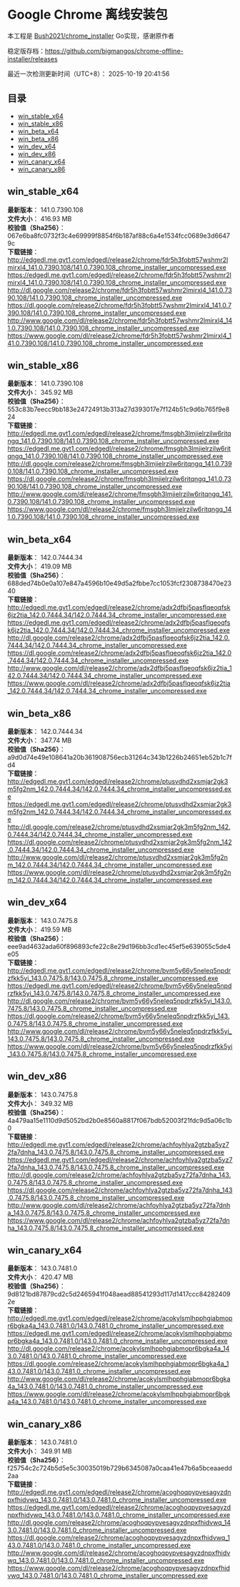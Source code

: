 # Google Chrome 离线安装包
本工程是 [Bush2021/chrome_installer](https://github.com/Bush2021/chrome_installer) Go实现，感谢原作者

稳定版存档：<https://github.com/bigmangos/chrome-offline-installer/releases>

最近一次检测更新时间（UTC+8）：
2025-10-19 20:41:56

## 目录
* [win_stable_x64](https://github.com/bigmangos/chrome-offline-installer?tab=readme-ov-file#win_stable_x64)
* [win_stable_x86](https://github.com/bigmangos/chrome-offline-installer?tab=readme-ov-file#win_stable_x86)
* [win_beta_x64](https://github.com/bigmangos/chrome-offline-installer?tab=readme-ov-file#win_beta_x64)
* [win_beta_x86](https://github.com/bigmangos/chrome-offline-installer?tab=readme-ov-file#win_beta_x86)
* [win_dev_x64](https://github.com/bigmangos/chrome-offline-installer?tab=readme-ov-file#win_dev_x64)
* [win_dev_x86](https://github.com/bigmangos/chrome-offline-installer?tab=readme-ov-file#win_dev_x86)
* [win_canary_x64](https://github.com/bigmangos/chrome-offline-installer?tab=readme-ov-file#win_canary_x64)
* [win_canary_x86](https://github.com/bigmangos/chrome-offline-installer?tab=readme-ov-file#win_canary_x86)

## win_stable_x64
**最新版本**： 141.0.7390.108  
**文件大小**： 416.93 MB  
**校验值（Sha256）**： 067e6ba8fc0732f3c4e69999f8854f6b187af88c6a4e1534fcc0689e3d66479c  
**下载链接**：
http://edgedl.me.gvt1.com/edgedl/release2/chrome/fdr5h3fobtt57wshmr2lmirxl4_141.0.7390.108/141.0.7390.108_chrome_installer_uncompressed.exe
https://edgedl.me.gvt1.com/edgedl/release2/chrome/fdr5h3fobtt57wshmr2lmirxl4_141.0.7390.108/141.0.7390.108_chrome_installer_uncompressed.exe
http://dl.google.com/release2/chrome/fdr5h3fobtt57wshmr2lmirxl4_141.0.7390.108/141.0.7390.108_chrome_installer_uncompressed.exe
https://dl.google.com/release2/chrome/fdr5h3fobtt57wshmr2lmirxl4_141.0.7390.108/141.0.7390.108_chrome_installer_uncompressed.exe
http://www.google.com/dl/release2/chrome/fdr5h3fobtt57wshmr2lmirxl4_141.0.7390.108/141.0.7390.108_chrome_installer_uncompressed.exe
https://www.google.com/dl/release2/chrome/fdr5h3fobtt57wshmr2lmirxl4_141.0.7390.108/141.0.7390.108_chrome_installer_uncompressed.exe
## win_stable_x86
**最新版本**： 141.0.7390.108  
**文件大小**： 345.92 MB  
**校验值（Sha256）**： 553c83b7eecc9bb183e24724913b313a27d393017e7f124b51c9d6b765f9e824  
**下载链接**：
http://edgedl.me.gvt1.com/edgedl/release2/chrome/fmsgbh3lmjielrzilw6ritqngq_141.0.7390.108/141.0.7390.108_chrome_installer_uncompressed.exe
https://edgedl.me.gvt1.com/edgedl/release2/chrome/fmsgbh3lmjielrzilw6ritqngq_141.0.7390.108/141.0.7390.108_chrome_installer_uncompressed.exe
http://dl.google.com/release2/chrome/fmsgbh3lmjielrzilw6ritqngq_141.0.7390.108/141.0.7390.108_chrome_installer_uncompressed.exe
https://dl.google.com/release2/chrome/fmsgbh3lmjielrzilw6ritqngq_141.0.7390.108/141.0.7390.108_chrome_installer_uncompressed.exe
http://www.google.com/dl/release2/chrome/fmsgbh3lmjielrzilw6ritqngq_141.0.7390.108/141.0.7390.108_chrome_installer_uncompressed.exe
https://www.google.com/dl/release2/chrome/fmsgbh3lmjielrzilw6ritqngq_141.0.7390.108/141.0.7390.108_chrome_installer_uncompressed.exe
## win_beta_x64
**最新版本**： 142.0.7444.34  
**文件大小**： 419.09 MB  
**校验值（Sha256）**： 688ded74b0e0a107e847a4596b10e49d5a2fbbe7cc1053fcf2308738470e2340  
**下载链接**：
http://edgedl.me.gvt1.com/edgedl/release2/chrome/adx2dfbj5pasflqeoqfsk6jz2tia_142.0.7444.34/142.0.7444.34_chrome_installer_uncompressed.exe
https://edgedl.me.gvt1.com/edgedl/release2/chrome/adx2dfbj5pasflqeoqfsk6jz2tia_142.0.7444.34/142.0.7444.34_chrome_installer_uncompressed.exe
http://dl.google.com/release2/chrome/adx2dfbj5pasflqeoqfsk6jz2tia_142.0.7444.34/142.0.7444.34_chrome_installer_uncompressed.exe
https://dl.google.com/release2/chrome/adx2dfbj5pasflqeoqfsk6jz2tia_142.0.7444.34/142.0.7444.34_chrome_installer_uncompressed.exe
http://www.google.com/dl/release2/chrome/adx2dfbj5pasflqeoqfsk6jz2tia_142.0.7444.34/142.0.7444.34_chrome_installer_uncompressed.exe
https://www.google.com/dl/release2/chrome/adx2dfbj5pasflqeoqfsk6jz2tia_142.0.7444.34/142.0.7444.34_chrome_installer_uncompressed.exe
## win_beta_x86
**最新版本**： 142.0.7444.34  
**文件大小**： 347.74 MB  
**校验值（Sha256）**： a9d0d74e49e108641a20b361908756ecb31264c343b1226b24651eb52b1c7fd4  
**下载链接**：
http://edgedl.me.gvt1.com/edgedl/release2/chrome/ptusvdhd2xsmjar2gk3m5fg2nm_142.0.7444.34/142.0.7444.34_chrome_installer_uncompressed.exe
https://edgedl.me.gvt1.com/edgedl/release2/chrome/ptusvdhd2xsmjar2gk3m5fg2nm_142.0.7444.34/142.0.7444.34_chrome_installer_uncompressed.exe
http://dl.google.com/release2/chrome/ptusvdhd2xsmjar2gk3m5fg2nm_142.0.7444.34/142.0.7444.34_chrome_installer_uncompressed.exe
https://dl.google.com/release2/chrome/ptusvdhd2xsmjar2gk3m5fg2nm_142.0.7444.34/142.0.7444.34_chrome_installer_uncompressed.exe
http://www.google.com/dl/release2/chrome/ptusvdhd2xsmjar2gk3m5fg2nm_142.0.7444.34/142.0.7444.34_chrome_installer_uncompressed.exe
https://www.google.com/dl/release2/chrome/ptusvdhd2xsmjar2gk3m5fg2nm_142.0.7444.34/142.0.7444.34_chrome_installer_uncompressed.exe
## win_dev_x64
**最新版本**： 143.0.7475.8  
**文件大小**： 419.59 MB  
**校验值（Sha256）**： eee9ad4632ada60f896893cfe22c8e29d196bb3cd1ec45ef5e639055c5de4e05  
**下载链接**：
http://edgedl.me.gvt1.com/edgedl/release2/chrome/bvm5y66y5neleq5npdrzfkk5yi_143.0.7475.8/143.0.7475.8_chrome_installer_uncompressed.exe
https://edgedl.me.gvt1.com/edgedl/release2/chrome/bvm5y66y5neleq5npdrzfkk5yi_143.0.7475.8/143.0.7475.8_chrome_installer_uncompressed.exe
http://dl.google.com/release2/chrome/bvm5y66y5neleq5npdrzfkk5yi_143.0.7475.8/143.0.7475.8_chrome_installer_uncompressed.exe
https://dl.google.com/release2/chrome/bvm5y66y5neleq5npdrzfkk5yi_143.0.7475.8/143.0.7475.8_chrome_installer_uncompressed.exe
http://www.google.com/dl/release2/chrome/bvm5y66y5neleq5npdrzfkk5yi_143.0.7475.8/143.0.7475.8_chrome_installer_uncompressed.exe
https://www.google.com/dl/release2/chrome/bvm5y66y5neleq5npdrzfkk5yi_143.0.7475.8/143.0.7475.8_chrome_installer_uncompressed.exe
## win_dev_x86
**最新版本**： 143.0.7475.8  
**文件大小**： 349.32 MB  
**校验值（Sha256）**： 4a479aa15e1110d9d5052bd2b0e8560a8817f067bdb52003f21fdc9d5a06c1b0  
**下载链接**：
http://edgedl.me.gvt1.com/edgedl/release2/chrome/achfoyhlya2gtzba5yz72fa7dnha_143.0.7475.8/143.0.7475.8_chrome_installer_uncompressed.exe
https://edgedl.me.gvt1.com/edgedl/release2/chrome/achfoyhlya2gtzba5yz72fa7dnha_143.0.7475.8/143.0.7475.8_chrome_installer_uncompressed.exe
http://dl.google.com/release2/chrome/achfoyhlya2gtzba5yz72fa7dnha_143.0.7475.8/143.0.7475.8_chrome_installer_uncompressed.exe
https://dl.google.com/release2/chrome/achfoyhlya2gtzba5yz72fa7dnha_143.0.7475.8/143.0.7475.8_chrome_installer_uncompressed.exe
http://www.google.com/dl/release2/chrome/achfoyhlya2gtzba5yz72fa7dnha_143.0.7475.8/143.0.7475.8_chrome_installer_uncompressed.exe
https://www.google.com/dl/release2/chrome/achfoyhlya2gtzba5yz72fa7dnha_143.0.7475.8/143.0.7475.8_chrome_installer_uncompressed.exe
## win_canary_x64
**最新版本**： 143.0.7481.0  
**文件大小**： 420.47 MB  
**校验值（Sha256）**： 9d8121bd87879cd2c5d2465941f048aead88541293d117d1417ccc842824092e  
**下载链接**：
http://edgedl.me.gvt1.com/edgedl/release2/chrome/acokylsmlhpphgiabmopr6bgka4a_143.0.7481.0/143.0.7481.0_chrome_installer_uncompressed.exe
https://edgedl.me.gvt1.com/edgedl/release2/chrome/acokylsmlhpphgiabmopr6bgka4a_143.0.7481.0/143.0.7481.0_chrome_installer_uncompressed.exe
http://dl.google.com/release2/chrome/acokylsmlhpphgiabmopr6bgka4a_143.0.7481.0/143.0.7481.0_chrome_installer_uncompressed.exe
https://dl.google.com/release2/chrome/acokylsmlhpphgiabmopr6bgka4a_143.0.7481.0/143.0.7481.0_chrome_installer_uncompressed.exe
http://www.google.com/dl/release2/chrome/acokylsmlhpphgiabmopr6bgka4a_143.0.7481.0/143.0.7481.0_chrome_installer_uncompressed.exe
https://www.google.com/dl/release2/chrome/acokylsmlhpphgiabmopr6bgka4a_143.0.7481.0/143.0.7481.0_chrome_installer_uncompressed.exe
## win_canary_x86
**最新版本**： 143.0.7481.0  
**文件大小**： 349.91 MB  
**校验值（Sha256）**： f25754c2c724b5d5e5c30035019b729b6345087a0caa41e47b6a5bceaaedd2aa  
**下载链接**：
http://edgedl.me.gvt1.com/edgedl/release2/chrome/acoghoqpypvesagyzdnpxfhidvwq_143.0.7481.0/143.0.7481.0_chrome_installer_uncompressed.exe
https://edgedl.me.gvt1.com/edgedl/release2/chrome/acoghoqpypvesagyzdnpxfhidvwq_143.0.7481.0/143.0.7481.0_chrome_installer_uncompressed.exe
http://dl.google.com/release2/chrome/acoghoqpypvesagyzdnpxfhidvwq_143.0.7481.0/143.0.7481.0_chrome_installer_uncompressed.exe
https://dl.google.com/release2/chrome/acoghoqpypvesagyzdnpxfhidvwq_143.0.7481.0/143.0.7481.0_chrome_installer_uncompressed.exe
http://www.google.com/dl/release2/chrome/acoghoqpypvesagyzdnpxfhidvwq_143.0.7481.0/143.0.7481.0_chrome_installer_uncompressed.exe
https://www.google.com/dl/release2/chrome/acoghoqpypvesagyzdnpxfhidvwq_143.0.7481.0/143.0.7481.0_chrome_installer_uncompressed.exe

